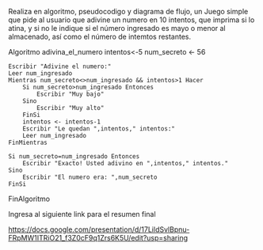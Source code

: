 Realiza en algoritmo, pseudocodigo y diagrama de flujo, un Juego simple que pide al usuario que adivine un numero en 10 intentos, que imprima si lo atina, y si no le indique si el número ingresado es mayo o menor al almacenado, así como el número de intemtos restantes.

Algoritmo adivina_el_numero
    intentos<-5
    num_secreto <- 56
    
    Escribir "Adivine el numero:"
    Leer num_ingresado
    Mientras num_secreto<>num_ingresado && intentos>1 Hacer
        Si num_secreto>num_ingresado Entonces
            Escribir "Muy bajo"
        Sino 
            Escribir "Muy alto"
        FinSi
        intentos <- intentos-1
        Escribir "Le quedan ",intentos," intentos:"
        Leer num_ingresado
    FinMientras
    
    Si num_secreto=num_ingresado Entonces
        Escribir "Exacto! Usted adivino en ",intentos," intentos."
    Sino
        Escribir "El numero era: ",num_secreto
    FinSi
FinAlgoritmo

Ingresa al siguiente link para el resumen final

https://docs.google.com/presentation/d/17LildSvlBpnu-FRpMW1ITRiO21_f3Z0cF9q1Zrs6K5U/edit?usp=sharing
